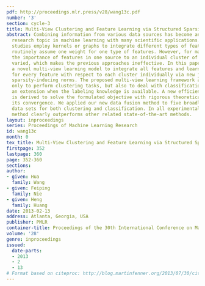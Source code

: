 ```yaml
---
pdf: http://proceedings.mlr.press/v28/wang13c.pdf
number: '3'
section: cycle-3
title: Multi-View Clustering and Feature Learning via Structured Sparsity
abstract: Combining information from various data sources has become an important
  research topic in machine learning with many scientific applications. Most previous
  studies employ kernels or graphs to integrate different types of features, which
  routinely assume one weight for one type of features. However, for many problems,
  the importance of features in one source to an individual cluster of data can be
  varied, which makes the previous approaches ineffective. In this paper, we propose
  a novel multi-view learning model to integrate all features and learn the weight
  for every feature with respect to each cluster individually via new joint structured
  sparsity-inducing norms. The proposed multi-view learning framework allows us not
  only to perform clustering tasks, but also to deal with classification tasks by
  an extension when the labeling knowledge is available. A new efficient algorithm
  is derived to solve the formulated objective with rigorous theoretical proof on
  its convergence. We applied our new data fusion method to five broadly used multi-view
  data sets for both clustering and classification. In all experimental results, our
  method clearly outperforms other related state-of-the-art methods.
layout: inproceedings
series: Proceedings of Machine Learning Research
id: wang13c
month: 0
tex_title: Multi-View Clustering and Feature Learning via Structured Sparsity
firstpage: 352
lastpage: 360
page: 352-360
sections: 
author:
- given: Hua
  family: Wang
- given: Feiping
  family: Nie
- given: Heng
  family: Huang
date: 2013-02-13
address: Atlanta, Georgia, USA
publisher: PMLR
container-title: Proceedings of the 30th International Conference on Machine Learning
volume: '28'
genre: inproceedings
issued:
  date-parts:
  - 2013
  - 2
  - 13
# Format based on citeproc: http://blog.martinfenner.org/2013/07/30/citeproc-yaml-for-bibliographies/
---
```

